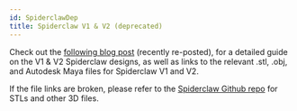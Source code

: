 ```yaml
---
id: SpiderclawDep
title: Spiderclaw V1 & V2 (deprecated)
---
```


Check out the [following blog post](http://openbci.com/community/spiderclaw-v2-deprecated/) (recently re-posted), for a detailed guide on the V1 & V2 Spiderclaw designs, as well as links to the relevant .stl, .obj, and Autodesk Maya files for Spiderclaw V1 and V2.

If the file links are broken, please refer to the [Spiderclaw Github repo](https://github.com/OpenBCI/Spiderclaw) for STLs and other 3D files.
